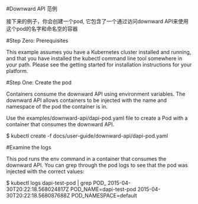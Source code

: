 #Downward API 范例

接下来的例子，你会创建一个pod, 它包含了一个通过访问downward API来使用这个pod的名字和命名空的容器

#Step Zero: Prerequisites

This example assumes you have a Kubernetes cluster installed and running, and that you have installed the kubectl command line tool somewhere in your path. Please see the getting started for installation instructions for your platform.

#Step One: Create the pod

Containers consume the downward API using environment variables. The downward API allows containers to be injected with the name and namespace of the pod the container is in.

Use the examples/downward-api/dapi-pod.yaml file to create a Pod with a container that consumes the downward API.

$ kubectl create -f docs/user-guide/downward-api/dapi-pod.yaml

#Examine the logs

This pod runs the env command in a container that consumes the downward API. You can grep through the pod logs to see that the pod was injected with the correct values:

$ kubectl logs dapi-test-pod | grep POD_
2015-04-30T20:22:18.568024817Z POD_NAME=dapi-test-pod
2015-04-30T20:22:18.568087688Z POD_NAMESPACE=default
